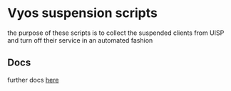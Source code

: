 # Vyos suspension scripts
the purpose of these scripts is to collect
the suspended clients from UISP and turn
off their service in an automated fashion

## Docs
further docs [here](https://github.com/titus672/sit-docs/blob/main/vyos_suspension.md)
